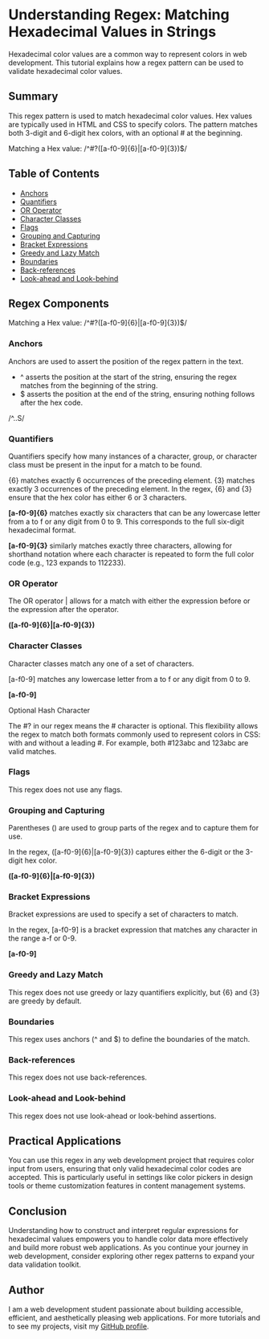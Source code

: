 # Understanding Regex: Matching Hexadecimal Values in Strings

Hexadecimal color values are a common way to represent colors in web development. This tutorial explains how a regex pattern can be used to validate hexadecimal color values.

## Summary

This regex pattern is used to match hexadecimal color values. Hex values are typically used in HTML and CSS to specify colors. The pattern matches both 3-digit and 6-digit hex colors, with an optional # at the beginning.

Matching a Hex value: /^#?([a-f0-9]{6}|[a-f0-9]{3})$/

## Table of Contents

- [Anchors](#anchors)
- [Quantifiers](#quantifiers)
- [OR Operator](#or-operator)
- [Character Classes](#character-classes)
- [Flags](#flags)
- [Grouping and Capturing](#grouping-and-capturing)
- [Bracket Expressions](#bracket-expressions)
- [Greedy and Lazy Match](#greedy-and-lazy-match)
- [Boundaries](#boundaries)
- [Back-references](#back-references)
- [Look-ahead and Look-behind](#look-ahead-and-look-behind)

## Regex Components

Matching a Hex value: /^#?([a-f0-9]{6}|[a-f0-9]{3})$/

### Anchors

Anchors are used to assert the position of the regex pattern in the text.

- ^ asserts the position at the start of the string, ensuring the regex matches from the beginning of the string.
- $ asserts the position at the end of the string, ensuring nothing follows after the hex code.

/^..S/

### Quantifiers

Quantifiers specify how many instances of a character, group, or character class must be present in the input for a match to be found.

{6} matches exactly 6 occurrences of the preceding element.
{3} matches exactly 3 occurrences of the preceding element.
In the regex, {6} and {3} ensure that the hex color has either 6 or 3 characters.

**[a-f0-9]{6}** matches exactly six characters that can be any lowercase letter from a to f or any digit from 0 to 9. This corresponds to the full six-digit hexadecimal format.

**[a-f0-9]{3}**  similarly matches exactly three characters, allowing for shorthand notation where each character is repeated to form the full color code (e.g., 123 expands to 112233).

### OR Operator

The OR operator | allows for a match with either the expression before or the expression after the operator.

**([a-f0-9]{6}|[a-f0-9]{3})**

### Character Classes

Character classes match any one of a set of characters.

[a-f0-9] matches any lowercase letter from a to f or any digit from 0 to 9.

**[a-f0-9]**

Optional Hash Character

The #? in our regex means the # character is optional. This flexibility allows the regex to match both formats commonly used to represent colors in CSS: with and without a leading #. For example, both #123abc and 123abc are valid matches.

### Flags

This regex does not use any flags.

### Grouping and Capturing

Parentheses () are used to group parts of the regex and to capture them for use.

In the regex, ([a-f0-9]{6}|[a-f0-9]{3}) captures either the 6-digit or the 3-digit hex color.

**([a-f0-9]{6}|[a-f0-9]{3})**

### Bracket Expressions

Bracket expressions are used to specify a set of characters to match.

In the regex, [a-f0-9] is a bracket expression that matches any character in the range a-f or 0-9.

**[a-f0-9]**

### Greedy and Lazy Match

This regex does not use greedy or lazy quantifiers explicitly, but {6} and {3} are greedy by default.

### Boundaries

This regex uses anchors (^ and $) to define the boundaries of the match.

### Back-references

This regex does not use back-references.

### Look-ahead and Look-behind

This regex does not use look-ahead or look-behind assertions.


## Practical Applications
You can use this regex in any web development project that requires color input from users, ensuring that only valid hexadecimal color codes are accepted. This is particularly useful in settings like color pickers in design tools or theme customization features in content management systems.

## Conclusion
Understanding how to construct and interpret regular expressions for hexadecimal values empowers you to handle color data more effectively and build more robust web applications. As you continue your journey in web development, consider exploring other regex patterns to expand your data validation toolkit.


## Author

I am a web development student passionate about building accessible, efficient, and aesthetically pleasing web applications. For more tutorials and to see my projects, visit my [GitHub profile](https://github.com/kaileesegarra.git).
